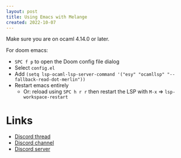 ```yaml
---
layout: post
title: Using Emacs with Melange
created: 2022-10-07
---
```


Make sure you are on ocaml 4.14.0 or later.

For doom emacs:
- `SPC f p` to open the Doom config file dialog
- Select `config.el`
- Add `(setq lsp-ocaml-lsp-server-command '("esy" "ocamllsp" "--fallback-read-dot-merlin"))`
- Restart emacs entirely
  - Or: reload using `SPC h r r` then restart the LSP with `M-x` => `lsp-workspace-restart`

# Links
- [Discord thread](https://discord.com/channels/235176658175262720/1010255043397693500)
- [Discord channel](https://discord.com/channels/235176658175262720/825155604641218580)
- [Discord server](https://discord.gg/reasonml)

